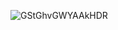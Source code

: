 ![GStGhvGWYAAkHDR](https://github.com/user-attachments/assets/8bba38c4-8cb2-45f5-a471-6f6490cc2f7d)
